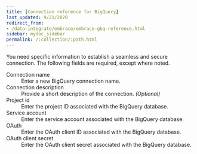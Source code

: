 ```yaml
---
title: [Connection reference for BigQuery]
last_updated: 9/21/2020
redirect_from:
- /data-integrate/embrace/embrace-gbq-reference.html
sidebar: mydoc_sidebar
permalink: /:collection/:path.html
---
```

You need specific information to establish a seamless and secure connection. The following fields are required, except where noted.

<dl id="embrace-gbq-ref">
  <dlentry id="embrace-gbq-ref-connection-name">
    <dt>Connection name</dt>
    <dd>Enter a new BigQuery connection name.</dd>
  </dlentry>
  <dlentry id="embrace-gbq-ref-connection-description">
    <dt>Connection description</dt>
    <dd>Provide a short description of the connection. <i>(Optional)</i></dd>
  </dlentry>
  <dlentry id="embrace-gbq-ref-project-id">
    <dt>Project id</dt>
    <dd>Enter the project ID associated with the BigQuery database.</dd>
  </dlentry>
  <dlentry id="embrace-gbq-ref-service-account">
    <dt>Service account</dt>
    <dd>Enter the service account associated with the BigQuery database.</dd>
  </dlentry>
  <dlentry id="embrace-gbq-oauth-client-id">
    <dt>OAuth</dt>
    <dd>Enter the OAuth client ID associated with the BigQuery database.</dd>
  </dlentry>
  <dlentry id="embrace-gbq-oauth-client-secret">
    <dt>OAuth client secret</dt>
    <dd>Enter the OAuth client secret associated with the BigQuery database.</dd>
  </dlentry>
</dl>  
